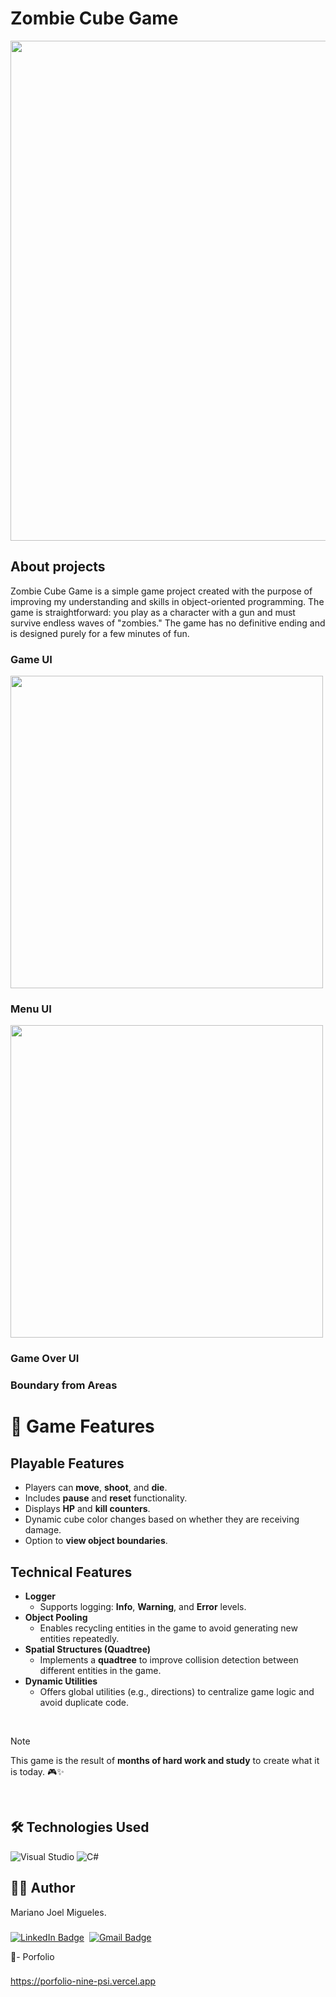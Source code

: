 # Zombie Cube Game
<div align="center">
  <img src="https://github.com/MarianoMigueles/GitHubContent/blob/main/WheatherApp.png" width="800"  />
</div>

## About projects

Zombie Cube Game is a simple game project created with the purpose of improving my understanding and skills in object-oriented programming. The game is straightforward: you play as a character with a gun and must survive endless waves of "zombies." The game has no definitive ending and is designed purely for a few minutes of fun.

### Game UI
<img src="https://github.com/MarianoMigueles/GitHubContent/blob/main/WheatherApp%20MainScreen.png" width="500"  />
  
### Menu UI
<img src="https://github.com/MarianoMigueles/GitHubContent/blob/main/WheatherApp%20Status%20UI.png" width="500"  />

### Game Over UI

### Boundary from Areas

# 🚀 Game Features

## Playable Features
- Players can **move**, **shoot**, and **die**.
- Includes **pause** and **reset** functionality.
- Displays **HP** and **kill counters**.
- Dynamic cube color changes based on whether they are receiving damage.
- Option to **view object boundaries**.

## Technical Features
- **Logger**
  - Supports logging: **Info**, **Warning**, and **Error** levels.
- **Object Pooling**
  - Enables recycling entities in the game to avoid generating new entities repeatedly.
- **Spatial Structures (Quadtree)**
  - Implements a **quadtree** to improve collision detection between different entities in the game.
- **Dynamic Utilities**
  - Offers global utilities (e.g., directions) to centralize game logic and avoid duplicate code.
  
<br/>

> [!NOTE]
> This game is the result of **months of hard work and study** to create what it is today. 🎮✨

<br/>

## 🛠️ Technologies Used
  ![Visual Studio](https://img.shields.io/badge/Visual%20Studio-5C2D91.svg?style=for-the-badge&logo=visual-studio&logoColor=white)
  ![C#](https://img.shields.io/badge/c%23-%23239120.svg?style=for-the-badge&logo=csharp&logoColor=white)

## 👨‍💻 Author

Mariano Joel Migueles.

###
  [![LinkedIn Badge](https://img.shields.io/badge/-Mariano_Migueles-blue?style=flat-square&logo=Linkedin&logoColor=white&link=https://www.linkedin.com/in/MarianoMigueles/)](https://www.linkedin.com/in/mariano-joel-migueles/)&nbsp;
  [![Gmail Badge](https://img.shields.io/badge/-mariano.joel.migueles@gmail.com-red?style=flat-square&logo=Gmail&logoColor=white)](mailto:mariano.joel.migueles@gmail.com)
 
 📝- Porfolio
  ###
  https://porfolio-nine-psi.vercel.app
